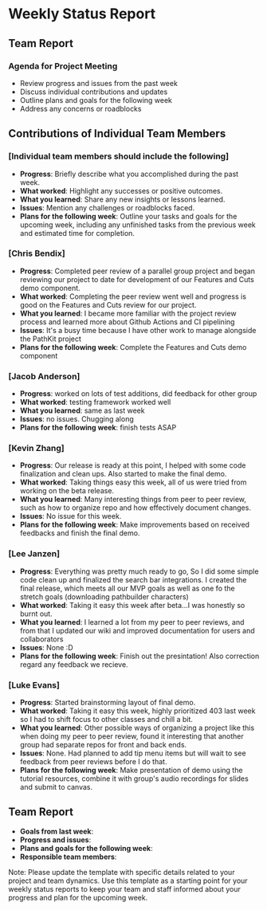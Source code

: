# Weekly Status Report

## Team Report

### Agenda for Project Meeting

- Review progress and issues from the past week
- Discuss individual contributions and updates
- Outline plans and goals for the following week
- Address any concerns or roadblocks

## Contributions of Individual Team Members

### [Individual team members should include the following]

- **Progress**: Briefly describe what you accomplished during the past week.
- **What worked**: Highlight any successes or positive outcomes.
- **What you learned**: Share any new insights or lessons learned.
- **Issues**: Mention any challenges or roadblocks faced.
- **Plans for the following week**: Outline your tasks and goals for the upcoming week, including any unfinished tasks from the previous week and estimated time for completion.

### [Chris Bendix]

- **Progress**: Completed peer review of a parallel group project and began reviewing our project to date for development of our Features and Cuts demo component. 
- **What worked**: Completing the peer review went well and progress is good on the Features and Cuts review for our project.
- **What you learned**: I became more familiar with the project review process and learned more about Github Actions and CI pipelining
- **Issues**: It's a busy time because I have other work to manage alongside the PathKit project
- **Plans for the following week**: Complete the Features and Cuts demo component

### [Jacob Anderson]

- **Progress**: worked on lots of test additions, did feedback for other group
- **What worked**: testing framework worked well
- **What you learned**: same as last week
- **Issues**: no issues. Chugging along
- **Plans for the following week**: finish tests ASAP

### [Kevin Zhang]

- **Progress**: Our release is ready at this point, I helped with some code finalization and clean ups. Also started to make the final demo.
- **What worked**: Taking things easy this week, all of us were tried from working on the beta release.
- **What you learned**: Many interesting things from peer to peer review, such as how to organize repo and how effectively document changes.
- **Issues**: No issue for this week.
- **Plans for the following week**: Make improvements based on received feedbacks and finish the final demo.

### [Lee Janzen]

- **Progress**: Everything was pretty much ready to go, So I did some simple code clean up and finalized the search bar integrations. I created the final release, which meets all our MVP goals as well as one fo the stretch goals (downloading pathbuilder characters)
- **What worked**: Taking it easy this week after beta...I was honestly so burnt out.
- **What you learned**: I learned a lot from my peer to peer reviews, and from that I updated our wiki and improved documentation for users and collaborators
- **Issues**: None :D
- **Plans for the following week**: Finish out the presintation! Also correction regard any feedback we recieve.

### [Luke Evans]

- **Progress**: Started brainstorming layout of final demo. 
- **What worked**: Taking it easy this week, highly prioritized 403 last week so I had to shift focus to other classes and chill a bit.
- **What you learned**: Other possible ways of organizing a project like this when doing my peer to peer review, found it interesting that another group had separate repos for front and back ends.
- **Issues**: None. Had planned to add tip menu items but will wait to see feedback from peer reviews before I do that.
- **Plans for the following week**: Make presentation of demo using the tutorial resources, combine it with group's audio recordings for slides and submit to canvas.

## Team Report

- **Goals from last week**:
- **Progress and issues**:
- **Plans and goals for the following week**:
- **Responsible team members**:

Note: Please update the template with specific details related to your project and team dynamics. Use this template as a starting point for your weekly status reports to keep your team and staff informed about your progress and plan for the upcoming week.
